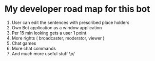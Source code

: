 # My developer road map for this bot

1. User can edit the sentences with prescribed place holders
2. Own Bot application as a window application
3. Per 15 min looking gets a user 1 point
4. More rights ( broadcaster, moderator, viewer )
5. Chat games
6. More chat commands
7. And much more useful stuff \o/